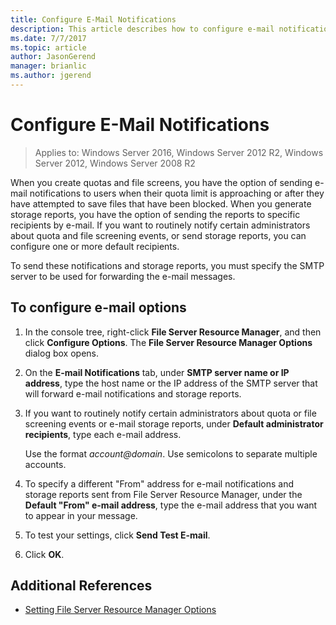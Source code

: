 ```yaml
---
title: Configure E-Mail Notifications
description: This article describes how to configure e-mail notifications
ms.date: 7/7/2017
ms.topic: article
author: JasonGerend
manager: brianlic
ms.author: jgerend
---
```

# Configure E-Mail Notifications

> Applies to: Windows Server 2016, Windows Server 2012 R2, Windows Server 2012, Windows Server 2008 R2

When you create quotas and file screens, you have the option of sending e-mail notifications to users when their quota limit is approaching or after they have attempted to save files that have been blocked. When you generate storage reports, you have the option of sending the reports to specific recipients by e-mail. If you want to routinely notify certain administrators about quota and file screening events, or send storage reports, you can configure one or more default recipients.

To send these notifications and storage reports, you must specify the SMTP server to be used for forwarding the e-mail messages.

## To configure e-mail options

1. In the console tree, right-click **File Server Resource Manager**, and then click **Configure Options**. The **File Server Resource Manager Options** dialog box opens.

2. On the **E-mail Notifications** tab, under **SMTP server name or IP address**, type the host name or the IP address of the SMTP server that will forward e-mail notifications and storage reports.

3. If you want to routinely notify certain administrators about quota or file screening events or e-mail storage reports, under **Default administrator recipients**, type each e-mail address.

   Use the format <em>account@domain</em>. Use semicolons to separate multiple accounts.

4. To specify a different "From" address for e-mail notifications and storage reports sent from File Server Resource Manager, under the **Default "From" e-mail address**, type the e-mail address that you want to appear in your message.

5. To test your settings, click **Send Test E-mail**.

6. Click **OK**.


## Additional References

-   [Setting File Server Resource Manager Options](setting-file-server-resource-manager-options.md)